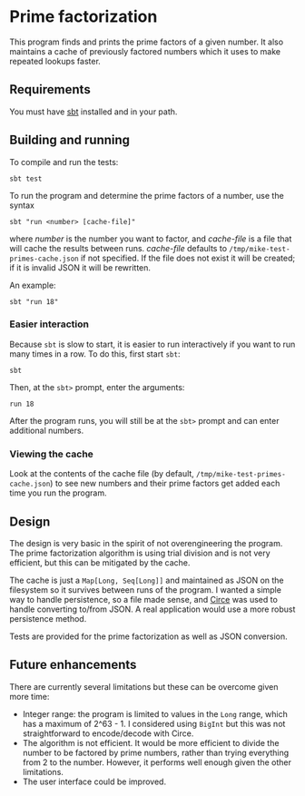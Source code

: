 # Prime factorization

This program finds and prints the prime factors of a given number.  It also
maintains a cache of previously factored numbers which it uses to make repeated
lookups faster.

## Requirements

You must have [sbt](https://www.scala-sbt.org/) installed and in your path.

## Building and running

To compile and run the tests:

    sbt test

To run the program and determine the prime factors of a number, use the
syntax

    sbt "run <number> [cache-file]"

where _number_ is the number you want to factor, and _cache-file_ is a file
that will cache the results between runs.  _cache-file_ defaults to
`/tmp/mike-test-primes-cache.json` if not specified.  If the file does not
exist it will be created; if it is invalid JSON it will be rewritten.

An example:

    sbt "run 18"

### Easier interaction

Because `sbt` is slow to start, it is easier to run interactively if you want
to run many times in a row.  To do this, first start `sbt`:

    sbt

Then, at the `sbt>` prompt, enter the arguments:

    run 18

After the program runs, you will still be at the `sbt>` prompt and can enter
additional numbers.

### Viewing the cache

Look at the contents of the cache file (by default,
`/tmp/mike-test-primes-cache.json`) to see new numbers and their prime factors
get added each time you run the program. 

## Design

The design is very basic in the spirit of not overengineering the program.
The prime factorization algorithm is using trial division and is not very
efficient, but this can be mitigated by the cache.

The cache is just a `Map[Long, Seq[Long]]` and maintained as JSON on the
filesystem so it survives between runs of the program.  I wanted a simple way
to handle persistence, so a file made sense, and
[Circe](https://github.com/circe/circe) was used to handle converting to/from
JSON.  A real application would use a more robust persistence method.

Tests are provided for the prime factorization as well as JSON conversion.

## Future enhancements

There are currently several limitations but these can be overcome given more
time:

* Integer range:  the program is limited to values in the `Long` range, which
  has a maximum of 2^63 - 1.  I considered using `BigInt` but this was not
  straightforward to encode/decode with Circe.
* The algorithm is not efficient.  It would be more efficient to divide the
  number to be factored by prime numbers, rather than trying everything from 2
  to the number.  However, it performs well enough given the other
  limitations.
* The user interface could be improved.   
     
